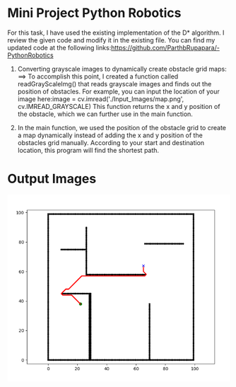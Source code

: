 # Mini Project Python Robotics
For this task, I have used the existing implementation of the D* algorithm. I review the given code and modify it in the existing file. You can find my updated code at the following links:https://github.com/ParthbRupapara/-PythonRobotics


1) Converting grayscale images to dynamically create obstacle grid maps:
==> To accomplish this point, I created a function called readGrayScaleImg() that reads grayscale images and finds out the position of obstacles.
For example, you can input the location of your image here:image = cv.imread('./Input_Images/map.png', cv.IMREAD_GRAYSCALE)
This function returns the x and y position of the obstacle, which we can  further use in the main function.


2) In the main function, we used the position of the obstacle grid to create a map dynamically instead of adding the x and y position of the obstacles grid manually. According to your start and destination location, this program will find the shortest path.

# Output Images
![Output Images 1](Output_Images/map_output.png)
